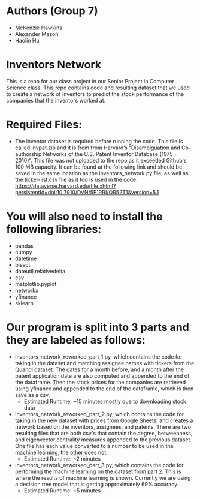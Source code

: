 # Authors (Group 7)
- McKenzie Hawkins
- Alexander Mazon
- Haolin Hu

# Inventors Network
This is a repo for our class project in our Senior Project in Computer Science class. This repo contains code and resulting dataset that we used to create a network of inventors to predict the stock performance of the companies that the inventors worked at.

# Required Files:
- The inventor dataset is required before running the code. This file is called invpat.zip and it is from from Harvard’s “Disambiguation and Co-authorship Networks of the U.S. Patent Inventor Database (1975 - 2010)”. This file was not uploaded to the repo as it exceeded Github's 100 MB capacity. It can be found at the following link and should be saved in the same location as the inventors_network.py file, as well as the ticker-list.csv file as it too is used in the code.
https://dataverse.harvard.edu/file.xhtml?persistentId=doi:10.7910/DVN/5F1RRI/OR52T1&version=5.1


# You will also need to install the following libraries:
- pandas
- numpy
- datetime
- bisect
- dateutil.relativedelta
- csv
- matplotlib.pyplot
- networkx
- yfinance
- sklearn

# Our program is split into 3 parts and they are labeled as follows:
- inventors_network_reworked_part_1.py, which contains the code for taking in the dataset and matching assignee names with tickers from the Quandl dataset. The dates for a month before, and a month after the patent application date are also computed and appended to the end of the dataframe. Then the stock prices for the companies are retrieved using yfinance and appended to the end of the dataframe, which is then save as a csv.
    - Estimated Runtime: ~15 minutes mostly due to downloading stock data
- inventors_network_reworked_part_2.py, which contains the code for taking in the new dataset with prices from Google Sheets, and creates a network based on the inventors, assignees, and patents. There are two resulting files that are both csv's that contain the degree, betweenness, and eigenvector centrality measures appended to the previous dataset. One file has each value converted to a number to be used in the machine learning, the other does not.
    - Estimated Runtime: ~2 minutes
- inventors_network_reworked_part_3.py, which contains the code for performing the machine learning on the dataset from part 2. This is where the results of machine learning is shown. Currently we are using a decision tree model that is getting approximately 69% accuracy.
    - Estimated Runtime: ~5 minutes